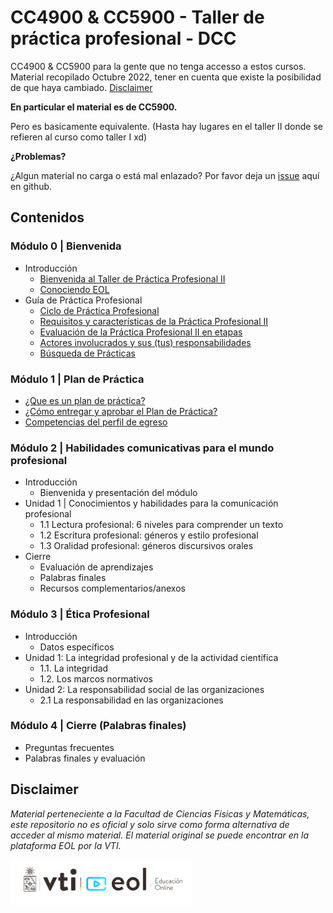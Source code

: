 
# CC4900 & CC5900 - Taller de práctica profesional - DCC

CC4900 &amp; CC5900 para la gente que no tenga accesso a estos cursos. Material recopilado Octubre 2022, tener en cuenta que existe la posibilidad de que haya cambiado. [Disclaimer](#disclaimer)

**En particular el material es de CC5900.**

Pero es basicamente equivalente. (Hasta hay lugares en el taller II donde se refieren al curso como taller I xd)

**¿Problemas?**

¿Algun material no carga o está mal enlazado? Por favor deja un [issue](https://github.com/Nyveon/CCX900-taller-de-practica/issues) aquí en github.

## Contenidos

### Módulo 0 | Bienvenida

- Introducción
  - [Bienvenida al Taller de Práctica Profesional II](Modulo%200/0%20-%20Introducción/00%20-%20Bienvenida%20al%20Taller%20de%20Práctica%20Profesional%20II.md)
  - [Conociendo EOL](Modulo%200/0%20-%20Introducción/01%20-%20Conociendo%20EOL.md)
- Guía de Práctica Profesional
  - [Ciclo de Práctica Profesional](Modulo%200/1%20-%20Guía%20de%20Práctica%20Profesional/00%20-%20Ciclo%20de%20Práctica%20Profesional.md)
  - [Requisitos y características de la Práctica Profesional II](Modulo%200/1%20-%20Guía%20de%20Práctica%20Profesional/01%20-%20Requisitos%20y%20características%20de%20la%20Práctica%20Profesional%20II.md)
  - [Evaluación de la Práctica Profesional II en etapas](Modulo%200/1%20-%20Guía%20de%20Práctica%20Profesional/02%20-%20Evaluación%20de%20la%20Práctica%20Profesional%20II%20en%20etapas.md)
  - [Actores involucrados y sus (tus) responsabilidades](Modulo%200/1%20-%20Guía%20de%20Práctica%20Profesional/03%20-%20Actores%20involucrados%20y%20sus%20(tus)%20responsabilidades.md)
  - [Búsqueda de Prácticas](Modulo%200/1%20-%20Guía%20de%20Práctica%20Profesional/04%20-%20Búsqueda%20de%20Prácticas.md)

### Módulo 1 | Plan de Práctica

- [¿Que es un plan de práctica?](./Modulo%201/00%20-%20Qu%C3%A9%20es%20un%20plan%20de%20pr%C3%A1ctica.md)
- [¿Cómo entregar y aprobar el Plan de Práctica?](./Modulo%201/01%20-%20C%C3%B3mo%20entregar%20y%20aprobar%20el%20Plan%20de%20Pr%C3%A1ctica.md)
- [Competencias del perfil de egreso](./Modulo%201/02%20-%20Competencias%20del%20perfil%20de%20egreso.md)

### Módulo 2 | Habilidades comunicativas para el mundo profesional

- Introducción
  - Bienvenida y presentación del módulo
- Unidad 1 | Conocimientos y habilidades para la comunicación profesional
  - 1.1 Lectura profesional: 6 niveles para comprender un texto
  - 1.2 Escritura profesional: géneros y estilo profesional
  - 1.3 Oralidad profesional: géneros discursivos orales
- Cierre
  - Evaluación de aprendizajes
  - Palabras finales
  - Recursos complementarios/anexos

### Módulo 3 | Ética Profesional

- Introducción
  - Datos específicos
- Unidad 1: La integridad profesional y de la actividad científica
  - 1.1. La integridad
  - 1.2. Los marcos normativos
- Unidad 2: La responsabilidad social de las organizaciones
  - 2.1 La responsabilidad en las organizaciones

### Módulo 4 | Cierre (Palabras finales)

- Preguntas frecuentes
- Palabras finales y evaluación

## Disclaimer

*Material perteneciente a la Facultad de Ciencias Físicas y Matemáticas, este repositorio no es oficial y solo sirve como forma alternativa de acceder al mismo material. El material original se puede encontrar en la plataforma EOL por la VTI.*

![Logo VTI EOL](Logo_VTI_EOL.png)
